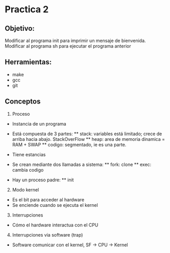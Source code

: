 # Practica 2

## Objetivo:
Modificar al programa init para imprimir un mensaje de bienvenida.
Modificar al programa sh para ejecutar el programa anterior

## Herramientas:
* make
* gcc
* git

## Conceptos

1) Proceso

* Instancia de un programa
* Está compuesta de 3 partes:
** stack: variables está limitado; crece de arriba hacia abajo. StackOverFlow
** heap: area de memoria dinamica = RAM + SWAP
** codigo: segmentado, ie es una parte.

* Tiene estancias

* Se crean mediante dos llamadas a sistema:
** fork: clone
** exec: cambia codigo

* Hay un proceso padre:
** init

2) Modo kernel

* Es el bit para acceder al hardware
* Se enciende cuando se ejecuta el kernel

3) Interrupciones
* Cómo el hardware interactua con el CPU

4) Interrupciones via software (trap)
* Software comunicar con el kernel, SF -> CPU -> Kernel

